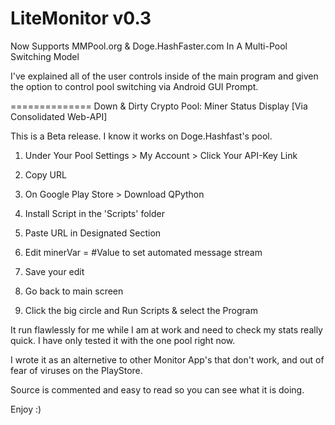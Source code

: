 LiteMonitor v0.3
============
Now Supports MMPool.org & Doge.HashFaster.com In A Multi-Pool Switching Model

I've explained all of the user controls inside of the main program and given the option to control pool switching via Android GUI Prompt.

==============
Down &amp; Dirty Crypto Pool: Miner Status Display [Via Consolidated Web-API]

This is a Beta release. I know it works on Doge.Hashfast's pool.

1) Under Your Pool Settings > My Account > Click Your API-Key Link

2) Copy URL

3) On Google Play Store > Download QPython

4) Install Script in the 'Scripts' folder

5) Paste URL in Designated Section

6) Edit minerVar = #Value to set automated message stream

7) Save your edit

8) Go back to main screen

9) Click the big circle and Run Scripts & select the Program

It run flawlessly for me while I am at work and need to check my stats really quick. I have only tested it with the one pool right now. 

I wrote it as an alternetive to other Monitor App's that don't work, and out of fear of viruses on the PlayStore.

Source is commented and easy to read so you can see what it is doing.

Enjoy :)
